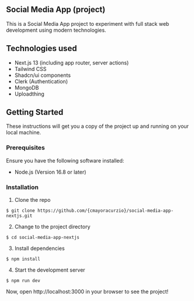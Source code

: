 ## Social Media App (project)

This is a Social Media App project to experiment with full stack web development using modern technologies.

## Technologies used

- Next.js 13 (including app router, server actions)
- Tailwind CSS
- Shadcn/ui components
- Clerk (Authentication)
- MongoDB
- Uploadthing

## Getting Started

These instructions will get you a copy of the project up and running on your local machine.

### Prerequisites

Ensure you have the following software installed:

- Node.js (Version 16.8 or later)

### Installation

1. Clone the repo

```
$ git clone https://github.com/{cmayoracurzio}/social-media-app-nextjs.git
```

2. Change to the project directory

```
$ cd social-media-app-nextjs
```

3. Install dependencies

```
$ npm install
```

4. Start the development server

```
$ npm run dev
```

Now, open http://localhost:3000 in your browser to see the project!
